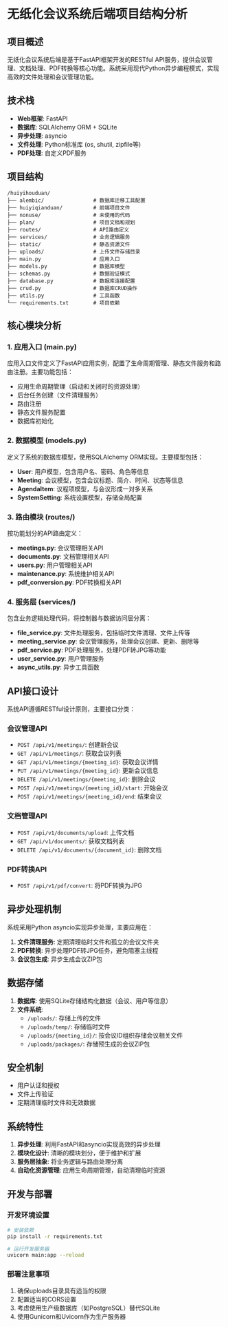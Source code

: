 # 无纸化会议系统后端项目结构分析

## 项目概述

无纸化会议系统后端是基于FastAPI框架开发的RESTful API服务，提供会议管理、文档处理、PDF转换等核心功能。系统采用现代Python异步编程模式，实现高效的文件处理和会议管理功能。

## 技术栈

- **Web框架**: FastAPI
- **数据库**: SQLAlchemy ORM + SQLite
- **异步处理**: asyncio
- **文件处理**: Python标准库 (os, shutil, zipfile等)
- **PDF处理**: 自定义PDF服务

## 项目结构

```
/huiyihouduan/
├── alembic/                # 数据库迁移工具配置
├── huiyiqianduan/          # 前端项目文件
├── nonuse/                 # 未使用的代码
├── plan/                   # 项目文档和规划
├── routes/                 # API路由定义
├── services/               # 业务逻辑服务
├── static/                 # 静态资源文件
├── uploads/                # 上传文件存储目录
├── main.py                 # 应用入口
├── models.py               # 数据库模型
├── schemas.py              # 数据验证模式
├── database.py             # 数据库连接配置
├── crud.py                 # 数据库CRUD操作
├── utils.py                # 工具函数
└── requirements.txt        # 项目依赖
```

## 核心模块分析

### 1. 应用入口 (main.py)

应用入口文件定义了FastAPI应用实例，配置了生命周期管理、静态文件服务和路由注册。主要功能包括：

- 应用生命周期管理（启动和关闭时的资源处理）
- 后台任务创建（文件清理服务）
- 路由注册
- 静态文件服务配置
- 数据库初始化

### 2. 数据模型 (models.py)

定义了系统的数据库模型，使用SQLAlchemy ORM实现。主要模型包括：

- **User**: 用户模型，包含用户名、密码、角色等信息
- **Meeting**: 会议模型，包含会议标题、简介、时间、状态等信息
- **AgendaItem**: 议程项模型，与会议形成一对多关系
- **SystemSetting**: 系统设置模型，存储全局配置

### 3. 路由模块 (routes/)

按功能划分的API路由定义：

- **meetings.py**: 会议管理相关API
- **documents.py**: 文档管理相关API
- **users.py**: 用户管理相关API
- **maintenance.py**: 系统维护相关API
- **pdf_conversion.py**: PDF转换相关API

### 4. 服务层 (services/)

包含业务逻辑处理代码，将控制器与数据访问层分离：

- **file_service.py**: 文件处理服务，包括临时文件清理、文件上传等
- **meeting_service.py**: 会议管理服务，处理会议创建、更新、删除等
- **pdf_service.py**: PDF处理服务，处理PDF转JPG等功能
- **user_service.py**: 用户管理服务
- **async_utils.py**: 异步工具函数

## API接口设计

系统API遵循RESTful设计原则，主要接口分类：

### 会议管理API

- `POST /api/v1/meetings/`: 创建新会议
- `GET /api/v1/meetings/`: 获取会议列表
- `GET /api/v1/meetings/{meeting_id}`: 获取会议详情
- `PUT /api/v1/meetings/{meeting_id}`: 更新会议信息
- `DELETE /api/v1/meetings/{meeting_id}`: 删除会议
- `POST /api/v1/meetings/{meeting_id}/start`: 开始会议
- `POST /api/v1/meetings/{meeting_id}/end`: 结束会议

### 文档管理API

- `POST /api/v1/documents/upload`: 上传文档
- `GET /api/v1/documents/`: 获取文档列表
- `DELETE /api/v1/documents/{document_id}`: 删除文档

### PDF转换API

- `POST /api/v1/pdf/convert`: 将PDF转换为JPG

## 异步处理机制

系统采用Python asyncio实现异步处理，主要应用在：

1. **文件清理服务**: 定期清理临时文件和孤立的会议文件夹
2. **PDF转换**: 异步处理PDF转JPG任务，避免阻塞主线程
3. **会议包生成**: 异步生成会议ZIP包

## 数据存储

1. **数据库**: 使用SQLite存储结构化数据（会议、用户等信息）
2. **文件系统**: 
   - `/uploads/`: 存储上传的文件
   - `/uploads/temp/`: 存储临时文件
   - `/uploads/{meeting_id}/`: 按会议ID组织存储会议相关文件
   - `/uploads/packages/`: 存储预生成的会议ZIP包

## 安全机制

- 用户认证和授权
- 文件上传验证
- 定期清理临时文件和无效数据

## 系统特性

1. **异步处理**: 利用FastAPI和asyncio实现高效的异步处理
2. **模块化设计**: 清晰的模块划分，便于维护和扩展
3. **服务层抽象**: 将业务逻辑与路由处理分离
4. **自动化资源管理**: 应用生命周期管理，自动清理临时资源

## 开发与部署

### 开发环境设置

```bash
# 安装依赖
pip install -r requirements.txt

# 运行开发服务器
uvicorn main:app --reload
```

### 部署注意事项

1. 确保uploads目录具有适当的权限
2. 配置适当的CORS设置
3. 考虑使用生产级数据库（如PostgreSQL）替代SQLite
4. 使用Gunicorn和Uvicorn作为生产服务器